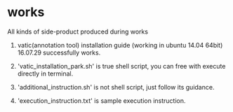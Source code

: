# works

All kinds of side-product produced during works


1. vatic(annotation tool) installation guide (working in ubuntu 14.04 64bit) 16.07.29 successfully works.

  1. 'vatic_installation_park.sh' is true shell script, you can free with execute directly in terminal.
  2. 'additional_instruction.sh' is not shell script, just follow its guidance.
  3. 'execution_instruction.txt' is sample execution instruction.
